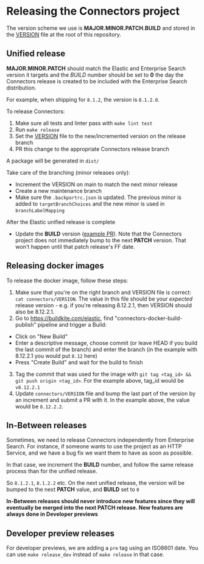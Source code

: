 # Releasing the Connectors project

The version scheme we use is **MAJOR.MINOR.PATCH.BUILD** and stored in the [VERSION](https://github.com/elastic/connectors/blob/main/connectors/VERSION) file at the root of this repository.

## Unified release

**MAJOR.MINOR.PATCH** should match the Elastic and Enterprise Search version it targets and the *BUILD* number should be set to **0** the day the Connectors release is created to be included with the Enterprise Search distribution.

For example, when shipping for `8.1.2`, the version is `8.1.2.0`.

To release Connectors:

1. Make sure all tests and linter pass with `make lint test`
2. Run `make release`
3. Set the [VERSION](../connectors/VERSION) file to the new/incremented version on the release branch
4. PR this change to the appropriate Connectors release branch

A package will be generated in `dist/`

Take care of the branching (minor releases only):

- Increment the VERSION on main to match the next minor release
- Create a new maintenance branch
- Make sure the `.backportrc.json` is updated. The previous minor is added to `targetBranchChoices` and the new minor is used in `branchLabelMapping`

After the Elastic unified release is complete

- Update the **BUILD** version ([example PR](https://github.com/elastic/connectors/pull/122)). Note that the Connectors project does not immediately bump to the next **PATCH** version. That won't happen until that patch release's FF date.

## Releasing docker images

To release the docker image, follow these steps:

1. Make sure that you're on the right branch and VERSION file is correct: `cat connectors/VERSION`. The value in this file should be your _expected_ release version - e.g. if you're releasing 8.12.2.1, then VERSION should also be 8.12.2.1.
2. Go to https://buildkite.com/elastic, find "connectors-docker-build-publish" pipeline and trigger a Build:
  - Click on "New Build"
  - Enter a descriptive message, choose commit (or leave HEAD if you build the last commit of the branch) and enter the branch (in the example with 8.12.2.1 you would put `8.12` here)
  - Press "Create Build" and wait for the build to finish
3. Tag the commit that was used for the image with `git tag <tag_id> && git push origin <tag_id>`. For the example above, tag_id would be `v8.12.2.1`
4. Update `connectors/VERSION` file and bump the last part of the version by an increment and submit a PR with it. In the example above, the value would be `8.12.2.2`.

## In-Between releases

Sometimes, we need to release Connectors independently from Enterprise Search. For instance, if someone wants to use the project as an HTTP Service, and we have a bug fix we want them to have as soon as possible.

In that case, we increment the **BUILD** number, and follow the same release process than for the unified release.

So `8.1.2.1`, `8.1.2.2` etc. On the next unified release, the version will be bumped to the next **PATCH** value, and **BUILD** set to `0`

**In-Between releases should never introduce new features since they will eventually be merged into the next PATCH release. New features are always done in Developer previews**

## Developer preview releases

For developer previews, we are adding a `pre` tag using an ISO8601 date.
You can use `make release_dev` instead of `make release` in that case.
